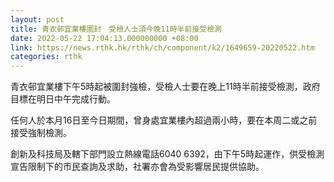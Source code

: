 ```yaml
---
layout: post
title: 青衣邨宜業樓圍封　受檢人士須今晚11時半前接受檢測
date: 2022-05-22 17:04:13.000000000 +08:00
link: https://news.rthk.hk/rthk/ch/component/k2/1649659-20220522.htm
categories: rthk
---
```


青衣邨宜業樓下午5時起被圍封強檢，受檢人士要在晚上11時半前接受檢測，政府目標在明日中午完成行動。

任何人於本月16日至今日期間，曾身處宜業樓內超過兩小時，要在本周二或之前接受強制檢測。

創新及科技局及轄下部門設立熱線電話6040 6392，由下午5時起運作，供受檢測宣告限制下的市民查詢及求助，社署亦會為受影響居民提供協助。
